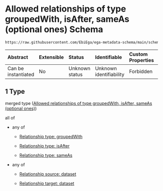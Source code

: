 # Allowed relationships of type groupedWith, isAfter, sameAs (optional ones) Schema

```txt
https://raw.githubusercontent.com/EbiEga/ega-metadata-schema/main/schemas/EGA.dataset.json#/properties/datasetRelationships/items/allOf/1/anyOf/1
```



| Abstract            | Extensible | Status         | Identifiable            | Custom Properties | Additional Properties | Access Restrictions | Defined In                                                                     |
| :------------------ | :--------- | :------------- | :---------------------- | :---------------- | :-------------------- | :------------------ | :----------------------------------------------------------------------------- |
| Can be instantiated | No         | Unknown status | Unknown identifiability | Forbidden         | Allowed               | none                | [EGA.dataset.json\*](../../../schemas/EGA.dataset.json "open original schema") |

## 1 Type

merged type ([Allowed relationships of type groupedWith, isAfter, sameAs (optional ones)](ega-5-properties-dataset-relationships-items-allof-relationship-constraints-for-a-dataset-anyof-allowed-relationships-of-type-groupedwith-isafter-sameas-optional-ones.md))

all of

* any of

  * [Relationship type: groupedWith](ega-4-defs-relationship-type-groupedwith.md "check type definition")

  * [Relationship type: isAfter](ega-4-defs-relationship-type-isafter.md "check type definition")

  * [Relationship type: sameAs](ega-4-defs-relationship-type-sameas.md "check type definition")

* any of

  * [Relationship source: dataset](ega-4-defs-relationship-source-dataset.md "check type definition")

  * [Relationship target: dataset](ega-4-defs-relationship-target-dataset.md "check type definition")
